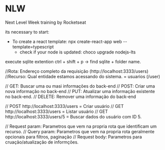 # NLW
Next Level Week training by Rocketseat

its necessary to start: 

- To create a react template: npx create-react-app web --template=typescript 
    * check if your node is updated: choco upgrade nodejs-lts

 execute sqlite extention ctrl + shift + p -> find sqlite + folder name.   

//Rota: Endereço completo da requisição (http://localhost:3333/users)
//Recurso: Qual entidade estamos acessando do sistema. = usuarios (/user)

// GET: Buscar uma ou masi informações do back-end
// POST: Criar uma nova informação no back-end
// PUT: Atualizar uma informação existente no back-end.
// DELETE: Remover uma informação do back-end

// POST http://localhost:3333/users = Criar usuário
// GET http://localhost:3333/users = Listar usuário
// GET http://localhost:3333/users/5 = Buscar dados do usuário com ID 5.

// Request param: Parametros que vem na propria rota que identificam um recurso.
// Query param: Parametros que vem na propria rota geralmente opcionais para filtros, paginação
// Request body: Parametros para cruação/atualização de informções.